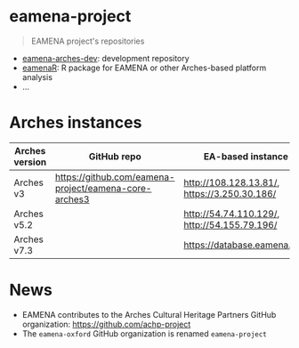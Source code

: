 # eamena-project
> EAMENA project's repositories

* [eamena-arches-dev](https://github.com/eamena-project/eamena-arches-dev): development repository
* [eamenaR](https://github.com/eamena-project/eamenaR): R package for EAMENA or other Arches-based platform analysis
* ...

# Arches instances

| Arches version | GitHub repo | EA-based instance |
|----------------|-------------|-------------------|
| Arches v3      |  https://github.com/eamena-project/eamena-core-arches3           |        http://108.128.13.81/, https://3.250.30.186/           |
| Arches v5.2      |           |        http://54.74.110.129/, http://54.155.79.196/           |
| Arches v7.3      |           |        https://database.eamena.org/         |

# News

* EAMENA contributes to the Arches Cultural Heritage Partners GitHub organization: https://github.com/achp-project
* The `eamena-oxford` GitHub organization is renamed `eamena-project`
